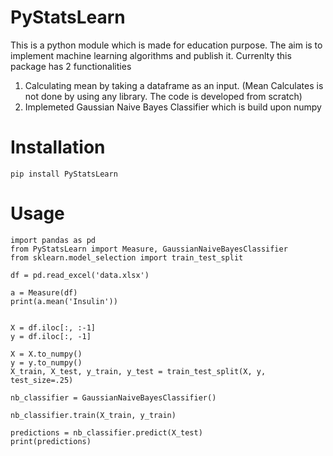 # PyStatsLearn

This is a python module which is made for education purpose. The aim is to implement machine learning algorithms and publish it. Currenlty this package has 2 functionalities
1. Calculating mean by taking a dataframe as an input. (Mean Calculates is not done by using any library. The code is developed from scratch)
2. Implemeted Gaussian Naive Bayes Classifier which is build upon numpy

# Installation

```
pip install PyStatsLearn
```

# Usage

```
import pandas as pd
from PyStatsLearn import Measure, GaussianNaiveBayesClassifier
from sklearn.model_selection import train_test_split

df = pd.read_excel('data.xlsx')

a = Measure(df)
print(a.mean('Insulin'))


X = df.iloc[:, :-1]
y = df.iloc[:, -1]

X = X.to_numpy()
y = y.to_numpy()
X_train, X_test, y_train, y_test = train_test_split(X, y, test_size=.25)

nb_classifier = GaussianNaiveBayesClassifier()

nb_classifier.train(X_train, y_train)

predictions = nb_classifier.predict(X_test)
print(predictions)
```
